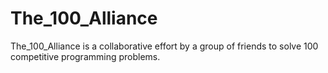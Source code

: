 # The_100_Alliance
The_100_Alliance is a collaborative effort by a group of friends to solve 100 competitive programming problems.
